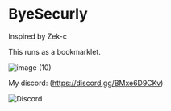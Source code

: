 # ByeSecurly

Inspired by Zek-c

This runs as a bookmarklet.

![image (10)](https://github.com/Tacogamerman/ByeSecurly/assets/119009502/b976a0d3-0b0a-412c-bbde-2d3946749ef0)

My discord: (https://discord.gg/BMxe6D9CKv)

![Discord](http://invidget.switchblade.xyz/BMxe6D9CKv)
